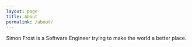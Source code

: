 ```yaml
---
layout: page
title: About
permalink: /about/
---
```


Simon Frost is a Software Engineer trying to make the world a better place.